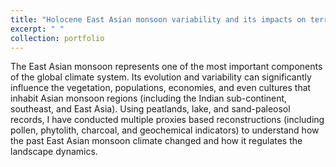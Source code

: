 ```yaml
---
title: "Holocene East Asian monsoon variability and its impacts on terrestrial ecosystems"
excerpt: " "
collection: portfolio
---
```

The East Asian monsoon represents one of the most important components of the global climate system. Its evolution and variability can significantly influence the vegetation, populations, economies, and even cultures that inhabit Asian monsoon regions (including the Indian sub-continent, southeast, and East Asia). Using peatlands, lake, and sand-paleosol records, I have conducted multiple proxies based reconstructions (including pollen, phytolith, charcoal, and geochemical indicators) to understand how the past East Asian monsoon climate changed and how it regulates the landscape dynamics.
